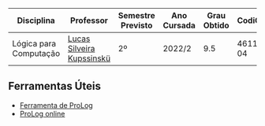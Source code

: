 | Disciplina | Professor | Semestre Previsto | Ano Cursada | Grau Obtido | CodiCred | Carga Horária |
| --- | --- | --- | --- | --- | --- | --- |
| Lógica para Computação | [Lucas Silveira Kupssinskü](https://github.com/lucaskup) | 2º | 2022/2 | 9.5 | 4611E-04 | 60 |

## Ferramentas Úteis

- [Ferramenta de ProLog](https://www.swi-prolog.org/)
- [ProLog online](https://swish.swi-prolog.org/)
